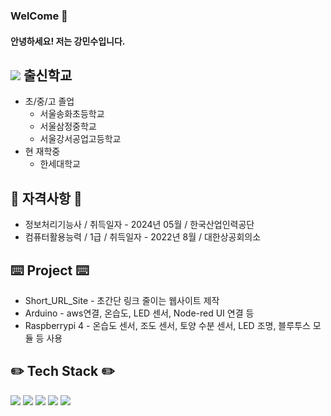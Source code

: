 ### WelCome 👋

#### 안녕하세요! 저는 강민수입니다.

<!--
**kangminsu00/kangminsu00** is a ✨ _special_ ✨ repository because its `README.md` (this file) appears on your GitHub profile.

Here are some ideas to get you started:
-->

## <img src="https://img.shields.io/badge/Google Scholar-4285F4?style=for-the-badge&logo=Google Scholar&logoColor=white">   출신학교

- 초/중/고 졸업
  - 서울송화초등학교
  - 서울삼정중학교
  - 서울강서공업고등학교
- 현 재학중
  - 한세대학교

## 🔩 자격사항 🔩
- 정보처리기능사 / 취득일자 - 2024년 05월 / 한국산업인력공단
- 컴퓨터활용능력 / 1급 / 취득일자 - 2022년 8월 / 대한상공회의소 

## ⌨️ Project ⌨️
- Short_URL_Site - 초간단 링크 줄이는 웹사이트 제작
- Arduino - aws연결, 온습도, LED 센서, Node-red UI 연결 등
- Raspberrypi 4 - 온습도 센서, 조도 센서, 토양 수분 센서, LED 조명, 블루투스 모듈 등 사용

## ✏️ Tech Stack ✏️
<!-- <img src="https://img.shields.io/badge/아이콘이름-추천 색상?style=for-the-badge&logo=아이콘 이름&logoColor=white"> -->

<img src="https://img.shields.io/badge/HTML5-E34F26?style=for-the-badge&logo=HTML5&logoColor=white"> <img src="https://img.shields.io/badge/CSS3-1572B6?style=for-the-badge&logo=CSS3&logoColor=white"> <img src="https://img.shields.io/badge/C-A8B9CC?style=for-the-badge&logo=C&logoColor=white"> <img src="https://img.shields.io/badge/JavaScript-F7DF1E?style=for-the-badge&logo=JavaScript&logoColor=white"> <img src="https://camo.githubusercontent.com/57631cbd4fabc0e66386f2fe9a4acd25cd0e1e1a81bfc5e317f6d0c178780633/68747470733a2f2f696d672e736869656c64732e696f2f62616467652f2d52617370626572727970692d4544323037463f7374796c653d666f722d7468652d6261646765266c6f676f3d7261737062657272797069266c6f676f436f6c6f723d666666666666">
